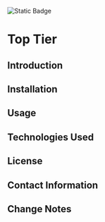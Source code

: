 ![Static Badge](https://img.shields.io/badge/v-1.0-%23FF69B4?style=flat-square&logoSize=auto&labelColor=%23FFC0CB)

# Top Tier

## Introduction
## Installation
## Usage
## Technologies Used
## License
## Contact Information
## Change Notes
